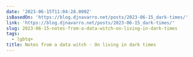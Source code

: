 ```yaml
---
date: '2023-06-15T11:04:28.000Z'
isBasedOn: 'https://blog.djnavarro.net/posts/2023-06-15_dark-times/'
link: 'https://blog.djnavarro.net/posts/2023-06-15_dark-times/'
slug: 2023-06-15-notes-from-a-data-witch-on-living-in-dark-times
tags:
  - lgbtq+
title: Notes from a data witch - On living in dark times
---
```


